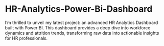 # HR-Analytics-Power-Bi-Dashboard
I’m thrilled to unveil my latest project: an advanced HR Analytics Dashboard built with Power BI. This dashboard provides a deep dive into workforce dynamics and attrition trends, transforming raw data into actionable insights for HR professionals.
